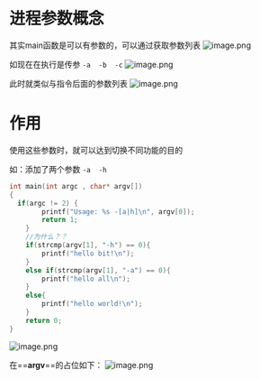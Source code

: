 # 进程参数概念
其实main函数是可以有参数的，可以通过获取参数列表
![image.png](https://image-1311137268.cos.ap-chengdu.myqcloud.com/SiYuan/20230317211306.png)


如现在在执行是传参 `-a  -b  -c`
![image.png](https://image-1311137268.cos.ap-chengdu.myqcloud.com/SiYuan/20230317211310.png)


此时就类似与指令后面的参数列表
![image.png](https://image-1311137268.cos.ap-chengdu.myqcloud.com/SiYuan/20230317211315.png)


# 作用
使用这些参数时，就可以达到切换不同功能的目的

如：添加了两个参数 `-a  -h`
```cpp
int main(int argc , char* argv[])
{
  if(argc != 2) {
        printf("Usage: %s -[a|h]\n", argv[0]);
        return 1;
    }
    //为什么？？
    if(strcmp(argv[1], "-h") == 0){
        printf("hello bit!\n");
    }
    else if(strcmp(argv[1], "-a") == 0){
        printf("hello all\n");
    }
    else{
        printf("hello world!\n");
    }
    return 0;
}
```

![image.png](https://image-1311137268.cos.ap-chengdu.myqcloud.com/SiYuan/20230317211336.png)



在==**argv**==的占位如下：
![image.png](https://image-1311137268.cos.ap-chengdu.myqcloud.com/SiYuan/20230317211346.png)


